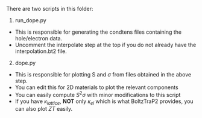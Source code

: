 There are two scripts in this folder:

1. run_dope.py
- This is responsible for generating the condtens files containing the hole/electron data.
- Uncomment the interpolate step at the top if you do not already have the interpolation.bt2 file.

2. dope.py 
- This is responsible for plotting S and $\sigma$ from files obtained in the above step.
- You can edit this for 2D materials to plot the relevant components
- You can easily compute $S^2\sigma$ with minor modifications to this script
- If you have $\kappa_{lattice}$, **NOT** only $\kappa_{el}$ which is what BoltzTraP2 provides, you can also plot $ZT$ easily.

